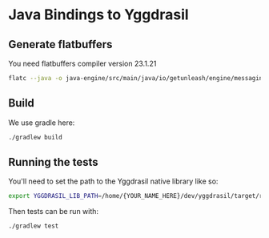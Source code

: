 # Java Bindings to Yggdrasil

## Generate flatbuffers

You need flatbuffers compiler version 23.1.21

```bash
flatc --java -o java-engine/src/main/java/io/getunleash/engine/messaging flat-buffer-defs/enabled-message.fbs
```

## Build

We use gradle here:

```bash
./gradlew build
```

## Running the tests

You'll need to set the path to the Yggdrasil native library like so:

```bash
export YGGDRASIL_LIB_PATH=/home/{YOUR_NAME_HERE}/dev/yggdrasil/target/release
```

Then tests can be run with:

```bash
./gradlew test
```